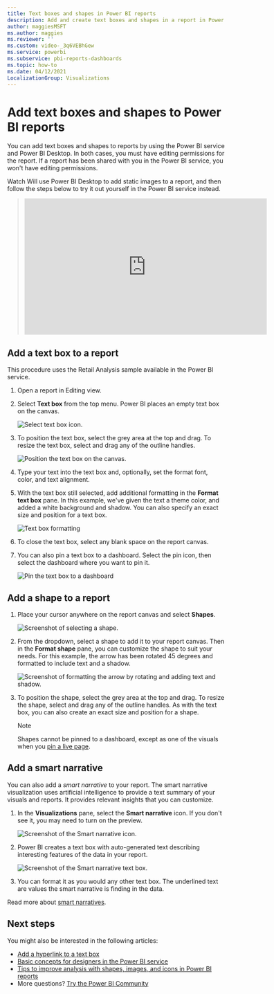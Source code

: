 ```yaml
---
title: Text boxes and shapes in Power BI reports
description: Add and create text boxes and shapes in a report in Power BI Desktop or the Microsoft Power BI service.
author: maggiesMSFT
ms.author: maggies
ms.reviewer: ''
ms.custom: video-_3q6VEBhGew
ms.service: powerbi
ms.subservice: pbi-reports-dashboards
ms.topic: how-to
ms.date: 04/12/2021
LocalizationGroup: Visualizations
---
```

# Add text boxes and shapes to Power BI reports

You can add text boxes and shapes to reports by using the Power BI service and Power BI Desktop. In both cases, you must have editing permissions for the report. If a report has been shared with you in the Power BI service, you won't have editing permissions. 

Watch Will use Power BI Desktop to add static images to a report, and then follow the steps below to try it out yourself in the Power BI service instead.
> 
> <iframe width="560" height="315" src="https://www.youtube.com/embed/_3q6VEBhGew" frameborder="0" allowfullscreen></iframe>
> 

## Add a text box to a report

This procedure uses the Retail Analysis sample available in the Power BI service.

1. Open a report in Editing view.

2. Select **Text box** from the top menu. Power BI places an empty text box on the canvas. 
   
   ![Select text box icon.](media/power-bi-reports-add-text-and-shapes/power-bi-select-text-box.png)

4. To position the text box, select the grey area at the top and drag. To resize the text box, select and drag any of the outline handles. 
   
   ![Position the text box on the canvas.](media/power-bi-reports-add-text-and-shapes/power-bi-position-text-box.png)

3. Type your text into the text box and, optionally, set the format font, color, and text alignment. 
   
5. With the text box still selected, add additional formatting in the **Format text box** pane. In this example, we've given the text a theme color, and added a white background and shadow. You can also specify an exact size and position for a text box.  

   ![Text box formatting](media/power-bi-reports-add-text-and-shapes/power-bi-borders.png)

6. To close the text box, select any blank space on the report canvas. 

7. You can also pin a text box to a dashboard. Select the pin icon, then select the dashboard where you want to pin it.

     ![Pin the text box to a dashboard](media/power-bi-reports-add-text-and-shapes/power-bi-pin-text-box.png)

## Add a shape to a report
1. Place your cursor anywhere on the report canvas and select **Shapes**.
   
   ![Screenshot of selecting a shape.](media/power-bi-reports-add-text-and-shapes/power-bi-shapes.png)

2. From the dropdown, select a shape to add it to your report canvas.  Then in the **Format shape** pane, you can customize the shape to suit your needs. For this example, the arrow has been rotated 45 degrees and formatted to include text and a shadow. 
   
   ![Screenshot of formatting the arrow by rotating and adding text and shadow.](media/power-bi-reports-add-text-and-shapes/power-bi-arrow.png)

3. To position the shape, select the grey area at the top and drag. To resize the shape, select and drag any of the outline handles. As with the text box, you can also create an exact size and position for a shape.

   > [!NOTE]
   > Shapes cannot be pinned to a dashboard, except as one of the visuals when you [pin a live page](service-dashboard-pin-live-tile-from-report.md). 
   >  

## Add a smart narrative

You can also add a *smart narrative* to your report. The smart narrative visualization uses artificial intelligence to provide a text summary of your visuals and reports. It provides relevant insights that you can customize.

1. In the **Visualizations** pane, select the **Smart narrative** icon. If you don't see it, you may need to turn on the preview.

    ![Screenshot of the Smart narrative icon.](media/power-bi-reports-add-text-and-shapes/power-bi-smart-narrrative-icon.png)

2. Power BI creates a text box with auto-generated text describing interesting features of the data in your report.

    ![Screenshot of the Smart narrative text box.](media/power-bi-reports-add-text-and-shapes/power-bi-smart-narrrative.png)

3. You can format it as you would any other text box. The underlined text are values the smart narrative is finding in the data.

Read more about [smart narratives](../visuals/power-bi-visualization-smart-narrative.md).

## Next steps

You might also be interested in the following articles:

* [Add a hyperlink to a text box](service-add-hyperlink-to-text-box.md)
* [Basic concepts for designers in the Power BI service](../fundamentals/service-basic-concepts.md)
* [Tips to improve analysis with shapes, images, and icons in Power BI reports](../guidance/report-tips-shapes-images-icons.md)
* More questions? [Try the Power BI Community](https://community.powerbi.com/)
